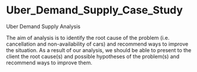 # Uber_Demand_Supply_Case_Study

Uber Demand Supply Analysis

The aim of analysis is to identify the root cause of the problem (i.e. cancellation and non-availability of cars) and recommend ways to improve the situation. 
As a result of our analysis, we should be able to present to the client the root cause(s) and possible hypotheses of the problem(s) and recommend ways to improve them.
